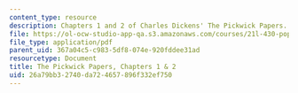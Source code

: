 ```yaml
---
content_type: resource
description: Chapters 1 and 2 of Charles Dickens' The Pickwick Papers.
file: https://ol-ocw-studio-app-qa.s3.amazonaws.com/courses/21l-430-popular-culture-and-narrative-serial-storytelling-spring-2013/26a79bb32740da724657896f332ef750_MIT21L_430S13_pickwick_1.pdf
file_type: application/pdf
parent_uid: 367a04c5-c983-5df8-074e-920fddee31ad
resourcetype: Document
title: The Pickwick Papers, Chapters 1 & 2
uid: 26a79bb3-2740-da72-4657-896f332ef750
---
```

